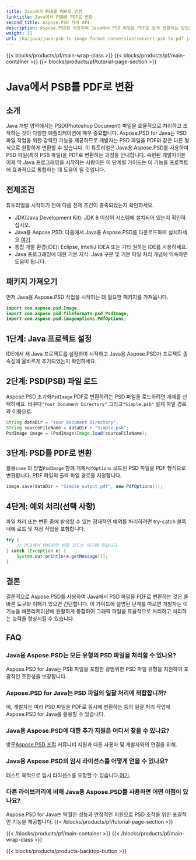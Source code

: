 ```yaml
---
title: Java에서 PSB를 PDF로 변환
linktitle: Java에서 PSB를 PDF로 변환
second_title: Aspose.PSD 자바 API
description: Aspose.PSD를 사용하여 Java에서 PSD 파일을 PDF로 쉽게 변환하는 방법을 알아보세요. 그래픽 파일 처리를 간소화하려는 개발자에게 이상적입니다.
weight: 11
url: /ko/java/java-psb-to-image-format-conversion/convert-psb-to-pdf-java/
---
```


{{< blocks/products/pf/main-wrap-class >}}
{{< blocks/products/pf/main-container >}}
{{< blocks/products/pf/tutorial-page-section >}}

# Java에서 PSB를 PDF로 변환

## 소개
Java 개발 영역에서는 PSD(Photoshop Document) 파일을 효율적으로 처리하고 조작하는 것이 다양한 애플리케이션에 매우 중요합니다. Aspose.PSD for Java는 PSD 파일 작업을 위한 강력한 기능을 제공하므로 개발자는 PSD 파일을 PDF와 같은 다른 형식으로 원활하게 변환할 수 있습니다. 이 튜토리얼은 Java용 Aspose.PSD를 사용하여 PSD 파일(특히 PSB 파일)을 PDF로 변환하는 과정을 안내합니다. 숙련된 개발자이든 이제 막 Java 프로그래밍을 시작하는 사람이든 이 단계별 가이드는 이 기능을 프로젝트에 효과적으로 통합하는 데 도움이 될 것입니다.
## 전제조건
튜토리얼을 시작하기 전에 다음 전제 조건이 충족되었는지 확인하세요.
- JDK(Java Development Kit): JDK 8 이상이 시스템에 설치되어 있는지 확인하십시오.
-  Java용 Aspose.PSD: 다음에서 Java용 Aspose.PSD를 다운로드하여 설치하세요.[여기](https://releases.aspose.com/psd/java/).
- 통합 개발 환경(IDE): Eclipse, IntelliJ IDEA 또는 기타 원하는 IDE를 사용하세요.
- Java 프로그래밍에 대한 기본 지식: Java 구문 및 기본 파일 처리 개념에 익숙하면 도움이 됩니다.

## 패키지 가져오기
먼저 Java용 Aspose.PSD 작업을 시작하는 데 필요한 패키지를 가져옵니다.
```java
import com.aspose.psd.Image;
import com.aspose.psd.fileformats.psd.PsdImage;
import com.aspose.psd.imageoptions.PdfOptions;
```
## 1단계: Java 프로젝트 설정
IDE에서 새 Java 프로젝트를 설정하여 시작하고 Java용 Aspose.PSD가 프로젝트 종속성에 올바르게 추가되었는지 확인하세요.
## 2단계: PSD(PSB) 파일 로드
 Aspose.PSD 초기화`PsdImage` PDF로 변환하려는 PSD 파일을 로드하려면 개체를 선택하세요. 바꾸다`"Your Document Directory"` 그리고`"Simple.psb"` 실제 파일 경로와 이름으로.
```java
String dataDir = "Your Document Directory";
String sourceFileName = dataDir + "Simple.psb";
PsdImage image = (PsdImage)Image.load(sourceFileName);
```
## 3단계: PSD를 PDF로 변환
 활용`save` 의 방법`PsdImage` 함께 개체`PdfOptions` 로드된 PSD 파일을 PDF 형식으로 변환합니다. PDF 파일의 출력 파일 경로를 지정합니다.
```java
image.save(dataDir + "Simple_output.pdf", new PdfOptions());
```
## 4단계: 예외 처리(선택 사항)
파일 처리 또는 변환 중에 발생할 수 있는 잠재적인 예외를 처리하려면 try-catch 블록 내에 로드 및 저장 작업을 포함합니다.
```java
try {
    // PSD에서 PDF로의 변환 코드는 여기에 있습니다.
} catch (Exception e) {
    System.out.println(e.getMessage());
}
```

## 결론
결론적으로 Aspose.PSD를 사용하여 Java에서 PSD 파일을 PDF로 변환하는 것은 올바른 도구와 이해가 있으면 간단합니다. 이 가이드에 설명된 단계를 따르면 개발자는 이 기능을 애플리케이션에 원활하게 통합하여 그래픽 파일을 효율적으로 처리하고 처리하는 능력을 향상시킬 수 있습니다.

## FAQ
### Java용 Aspose.PSD는 모든 유형의 PSD 파일을 처리할 수 있나요?
Aspose.PSD for Java는 PSB 파일을 포함한 광범위한 PSD 파일 유형을 지원하여 포괄적인 호환성을 보장합니다.
### Aspose.PSD for Java는 PSD 파일의 일괄 처리에 적합합니까?
예, 개발자는 여러 PSD 파일을 PDF로 동시에 변환하는 등의 일괄 처리 작업에 Aspose.PSD for Java를 활용할 수 있습니다.
### Java용 Aspose.PSD에 대한 추가 지원은 어디서 찾을 수 있나요?
 방문[Aspose.PSD 포럼](https://forum.aspose.com/c/psd/34) 커뮤니티 지원과 다른 사용자 및 개발자와의 연결을 위해.
### Java용 Aspose.PSD의 임시 라이선스를 어떻게 얻을 수 있나요?
 테스트 목적으로 임시 라이센스를 요청할 수 있습니다.[여기](https://purchase.aspose.com/temporary-license/).
### 다른 라이브러리에 비해 Java용 Aspose.PSD를 사용하면 어떤 이점이 있나요?
Aspose.PSD for Java는 탁월한 성능과 안정적인 지원으로 PSD 조작을 위한 포괄적인 기능을 제공합니다.
{{< /blocks/products/pf/tutorial-page-section >}}

{{< /blocks/products/pf/main-container >}}
{{< /blocks/products/pf/main-wrap-class >}}

{{< blocks/products/products-backtop-button >}}
